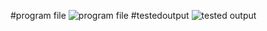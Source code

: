 #program file
![program file](Home22'517.png)
#testedoutput
![tested output](HomeTestedoutput.png)


